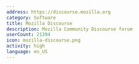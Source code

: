 ```yaml
---
address: https://discourse.mozilla.org
category: Software
title: Mozilla Discourse
description: Mozilla Community Discourse forum
userCount: 21394
icon: mozilla-discourse.png
activity: high
language: en_US
---
```

